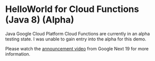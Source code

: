 # HelloWorld for Cloud Functions (Java 8) (Alpha)

Java Google Cloud Platform Cloud Functions are currently in an alpha testing state. I was unable to 
gain entry into the alpha for this demo. 

Please watch the [announcement video](https://youtu.be/WnhAYX1Phxw?t=390) from Google Next 19 for 
more information.
